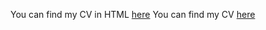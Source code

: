 You can find my CV in HTML [here](https://kireevmishka.github.io/rsschool-cv/cv)
You can find my CV [here](https://kireevmishka.github.io/rsschool-cv/cv)

